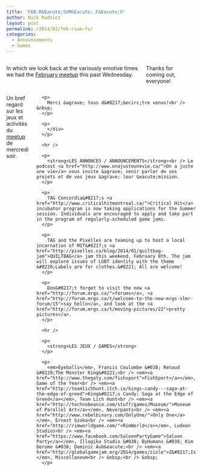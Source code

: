 ```yaml
---
title: 'FEB.R&Eacute;SUM&Eacute;.F&Eacute;V'
author: Nick Rudzicz
layout: post
permalink: /2014/02/feb-rsum-fv/
categories:
  - Announcements
  - Games
---
```

<div class="large-6 columns ">
  <p>
    In which we look back at the variously emotive times we had the <a href="{{ site.baseurl }}/2014/01/meetup-feb-5-fv/">February meetup</a> this past Wednesday.
  </p>
  
  <p>
    Thanks for coming out, everyone!
  </p>
  
  <p>
    </div><div class="large-6 columns ">
      <p>
        Un bref regard sur les jeux et activit&eacute;s du <a href="{{ site.baseurl }}/2014/01/meetup-feb-5-fv/">meetup</a> de mercredi soir.
      </p>
      
      <p>
        Merci &agrave; tous d&#8217;&ecirc;tre venus!<br /> &nbsp;
      </p>
      
      <p>
        </div>
      </p>
      
      <hr />
      
      <p>
        <strong>LES ANNONCES / ANNOUNCEMENTS</strong><br /> Le podcast <a href="http://www.onajusteunevie.ca/">On a juste une vie</a> vous invite &agrave; venir parler de vos projets et de vos jeux &agrave; leur &eacute;mission.
      </p>
      
      <p>
        TAG Concordia&#8217;s <a href="http://www.criticalhitmontreal.ca/">Critical Hit</a> incubator program is now taking applications for the Summer session. Individuals are encouraged to apply and take part in the program of regularly-scheduled game jams.
      </p>
      
      <p>
        TAG and the Pixelles are teaming up to host a local incarnation of MIT&#8217;s <a href="http://pixelles.ca/blog/2014/01/quiltbag-jam">QUILTBAG</a> jam this weekend, February 8th. The jam will explore issues of LGBT identity with the theme &#8220;Labels are for clothes.&#8221; All are welcome!
      </p>
      
      <p>
        Don&#8217;t forget to visit the new <a href="http://forum.mrgs.ca/">forums</a>, <a href="http://forum.mrgs.ca/t/welcome-to-the-new-mrgs-slmr-forum/15">say hello</a>, and look at the <a href="http://forum.mrgs.ca/t/moving-pictures/22">pretty pictures</a>.
      </p>
      
      <hr />
      
      <p>
        <strong>LES JEUX / GAMES</strong>
      </p>
      
      <p>
        <em>Eyeballs</em>, Francis Coulombe &#038; Renaud &#8220;The Monster King&#8221;<br /> <em><a href="http://www.thegoty.com/fishsport">FishSport</a></em>, Game of the Year<br /> <em><a href="http://teamlichhunt.itch.io/kings-candy---saga-at-the-edge-of-greed">King&#8217;s Candy: Saga at the Edge of Greed</a></em>, Team Lich Hunt<br /> <em><a href="http://technobeanie.com/stuff/games/Museum/">Museum of Parallel Art</a></em>, Neverpants<br /> <em><a href="http://www.rebelbinary.com/OnlyOne/">Only One</a></em>, Ernest Szoka<br /> <em><a href="http://rimworldgame.com/">RimWorld</a></em>, Ludeon Studios<br /> <em><a href="https://www.facebook.com/SaloonPartyGame">Saloon Party</a></em>, Illogika Studio &#038; ByHumans &#038; Kim Derome &#038; Dominic Aub&eacute;<br /> <em><a href="http://globalgamejam.org/2014/games/zisle">Z&#8217;Isle</a></em>, Miscellaneum<br /> &nbsp;<br /> &nbsp;
      </p>